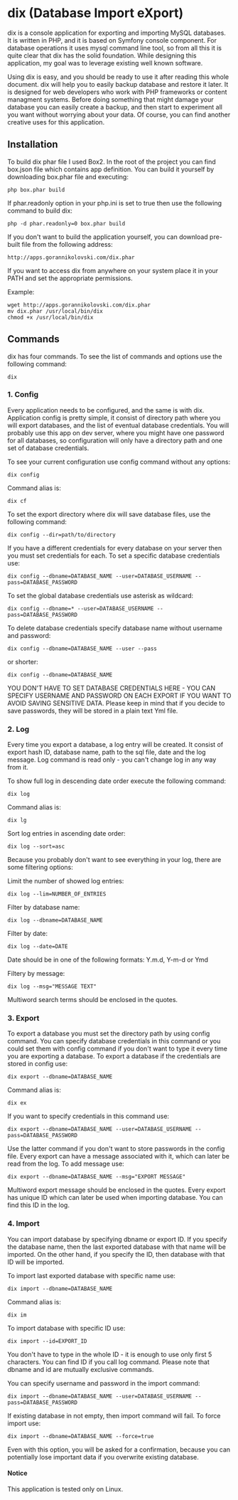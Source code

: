 # dix (Database Import eXport)

dix is a console application for exporting and importing MySQL databases. It
is written in PHP, and it is based on Symfony console component. For database
operations it uses mysql command line tool, so from all this it is quite clear
that dix has the solid foundation. While designing this application, my goal was
to leverage existing well known software.

Using dix is easy, and you should be ready to use it after reading this whole
document. dix will help you to easily backup database and restore it later.
It is designed for web developers who work with PHP frameworks or content
managment systems. Before doing something that might damage your database you
can easily create a backup, and then start to experiment all you want without
worrying about your data. Of course, you can find another creative uses for this
application.

## Installation

To build dix phar file I used Box2. In the root of the project you can find
box.json file which contains app definition. You can build it yourself by
downloading box.phar file and executing:

```
php box.phar build
```

If phar.readonly option in your php.ini is set to true then use the following
command to build dix:

```
php -d phar.readonly=0 box.phar build
```

If you don't want to build the application yourself, you can download pre-built
file from the following address:

```
http://apps.gorannikolovski.com/dix.phar
```

If you want to access dix from anywhere on your system place it in your PATH and
set the appropriate permissions.

Example:

```
wget http://apps.gorannikolovski.com/dix.phar
mv dix.phar /usr/local/bin/dix
chmod +x /usr/local/bin/dix
```

## Commands

dix has four commands. To see the list of commands and options use the following
command:

```
dix
```

### 1. Config

Every application needs to be configured, and the same is with dix. Application
config is pretty simple, it consist of directory path where you will export
databases, and the list of eventual database credentials. You will probably use
this app on dev server, where you might have one password for all databases, so
configuration will only have a directory path and one set of database
credentials.

To see your current configuration use config command without any options:

```
dix config
```

Command alias is:

```
dix cf
```

To set the export directory where dix will save database files, use the
following command:

```
dix config --dir=path/to/directory
```

If you have a different credentials for every database on your server then you
must set credentials for each. To set a specific database credentials use:

```
dix config --dbname=DATABASE_NAME --user=DATABASE_USERNAME --pass=DATABASE_PASSWORD
```

To set the global database credentials use asterisk as wildcard:

```
dix config --dbname=* --user=DATABASE_USERNAME --pass=DATABASE_PASSWORD
```

To delete database credentials specify database name without username and
password:

```
dix config --dbname=DATABASE_NAME --user --pass
```

or shorter:

```
dix config --dbname=DATABASE_NAME
```

YOU DON'T HAVE TO SET DATABASE CREDENTIALS HERE - YOU CAN SPECIFY USERNAME AND
PASSWORD ON EACH EXPORT IF YOU WANT TO AVOID SAVING SENSITIVE DATA. Please keep
in mind that if you decide to save passwords, they will be stored in a plain
text Yml file.

### 2. Log

Every time you export a database, a log entry will be created. It consist of
export hash ID, database name, path to the sql file, date and the log message.
Log command is read only - you can't change log in any way from it.

To show full log in descending date order execute the following command:

```
dix log
```

Command alias is:

```
dix lg
```

Sort log entries in ascending date order:

```
dix log --sort=asc
```

Because you probably don't want to see everything in your log, there are some
filtering options:

Limit the number of showed log entries:

```
dix log --lim=NUMBER_OF_ENTRIES
```

Filter by database name:

```
dix log --dbname=DATABASE_NAME
```

Filter by date:

```
dix log --date=DATE
```

Date should be in one of the following formats: Y.m.d, Y-m-d or Ymd

Filtery by message:

```
dix log --msg="MESSAGE TEXT"
```

Multiword search terms should be enclosed in the quotes.

### 3. Export

To export a database you must set the directory path by using config command.
You can specify database credentials in this command or you could set them with
config command if you don't want to type it every time you are exporting a
database. To export a database if the credentials are stored in config use:

```
dix export --dbname=DATABASE_NAME
```

Command alias is:

```
dix ex
```

If you want to specify credentials in this command use:

```
dix export --dbname=DATABASE_NAME --user=DATABASE_USERNAME --pass=DATABASE_PASSWORD
```

Use the latter command if you don't want to store passwords in the config file.
Every export can have a message associated with it, which can later be read from
the log. To add message use:

```
dix export --dbname=DATABASE_NAME --msg="EXPORT MESSAGE"
```

Multiword export message should be enclosed in the quotes. Every export has
unique ID which can later be used when importing database. You can find this ID
in the log.

### 4. Import

You can import database by specifying dbname or export ID. If you specify the
database name, then the last exported database with that name will be imported.
On the other hand, if you specify the ID, then database with that ID will be
imported.

To import last exported database with specific name use:

```
dix import --dbname=DATABASE_NAME
```

Command alias is:

```
dix im
```

To import database with specific ID use:

```
dix import --id=EXPORT_ID
```

You don't have to type in the whole ID - it is enough to use only first 5
characters. You can find ID if you call log command. Please note that dbname and
id are mutually exclusive commands.

You can specify username and password in the import command:

```
dix import --dbname=DATABASE_NAME --user=DATABASE_USERNAME --pass=DATABASE_PASSWORD
```

If existing database in not empty, then import command will fail. To force
import use:

```
dix import --dbname=DATABASE_NAME --force=true
```

Even with this option, you will be asked for a confirmation, because you can
potentially lose important data if you overwrite existing database.

#### Notice

This application is tested only on Linux.
